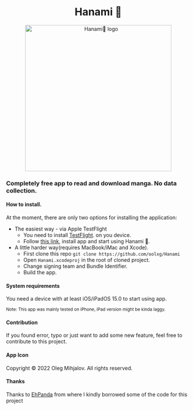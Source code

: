 
<h1 align="center">Hanami 🌸</h1>
<p align="center">
<img src="https://user-images.githubusercontent.com/44912908/209033176-52da7172-14e4-460b-a753-302015069f79.jpg" width="400" alt="Hanami🌸 logo"></img>
</p>

### Completely free app to read and download manga. No data collection.

#### How to install.

At the moment, there are only two options for installing the application:

*   The easiest way - via Apple TestFlight
    *  You need to install [TestFlight](https://apps.apple.com/jp/app/testflight/id899247664). on you device.
    *  Follow [this link](https://testflight.apple.com/join/VUPzZpkc), install app and start using Hanami 🌸.
*   A little harder way(requires MacBook/iMac and Xcode).
	* First clone this repo `git clone https://github.com/oolxg/Hanami` 
	* Open `Hanami.xcodeproj` in the root of cloned project.
	* Change signing team and Bundle Identifier.
	* Build the app. 
#### System requirements

You need a device with at least iOS/iPadOS 15.0 to start using app.

<sub>Note: This app was mainly tested on iPhone, iPad version might be kinda laggy.</sub>

#### Contribution

If you found error, typo or just want to add some new feature, feel free to contribute to this project.

####  App Icon

Copyright © 2022 Oleg Mihjalov. All rights reserved.

#### Thanks
Thanks to [EhPanda](https://github.com/EhPanda-Team/EhPanda) from where I kindly borrowed some of the code for this project
